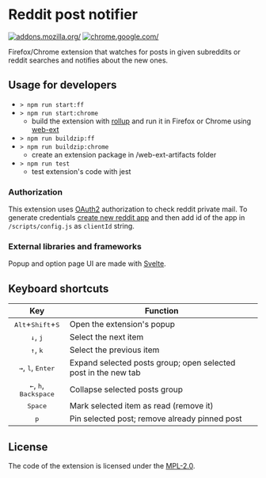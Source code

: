 # Reddit post notifier

[ ![addons.mozilla.org/](https://ffp4g1ylyit3jdyti1hqcvtb-wpengine.netdna-ssl.com/addons/files/2015/11/get-the-addon.png)](https://addons.mozilla.org/firefox/addon/reddit-post-notifier/)
[ ![chrome.google.com/](https://developer.chrome.com/webstore/images/ChromeWebStore_BadgeWBorder_v2_206x58.png)](https://chrome.google.com/webstore/detail/reddit-post-notifier/hoolgoecmeegpbidbbcefgkjegdejibd)

Firefox/Chrome extension that watches for posts in given subreddits or reddit searches and notifies about the new ones.

## Usage for developers

-   `> npm run start:ff`
-   `> npm run start:chrome`
    -   build the extension with [rollup](https://github.com/rollup/rollup) and run it in Firefox or Chrome using [web-ext](https://github.com/mozilla/web-ext)
-   `> npm run buildzip:ff`
-   `> npm run buildzip:chrome`
    -   create an extension package in /web-ext-artifacts folder
-   `> npm run test`
    -   test extension's code with jest

### Authorization

This extension uses [OAuth2](https://github.com/reddit-archive/reddit/wiki/OAuth2) authorization to check reddit private mail. To generate credentials [create new reddit app](https://www.reddit.com/prefs/apps/) and then add id of the app in `/scripts/config.js` as `clientId` string.

### External libraries and frameworks

Popup and option page UI are made with [Svelte](https://github.com/sveltejs/svelte).

## Keyboard shortcuts

|                          Key                          | Function                                                       |
| :---------------------------------------------------: | -------------------------------------------------------------- |
|     <kbd>Alt</kbd>+<kbd>Shift</kbd>+<kbd>S</kbd>      | Open the extension's popup                                     |
|            <kbd>&darr;</kbd>, <kbd>j</kbd>            | Select the next item                                           |
|            <kbd>&uarr;</kbd>, <kbd>k</kbd>            | Select the previous item                                       |
|   <kbd>&rarr;</kbd>, <kbd>l</kbd>, <kbd>Enter</kbd>   | Expand selected posts group; open selected post in the new tab |
| <kbd>&larr;</kbd>, <kbd>h</kbd>, <kbd>Backspace</kbd> | Collapse selected posts group                                  |
|                   <kbd>Space</kbd>                    | Mark selected item as read (remove it)                         |
|                     <kbd>p</kbd>                      | Pin selected post; remove already pinned post                  |

## License

The code of the extension is licensed under the [MPL-2.0](LICENSE).
